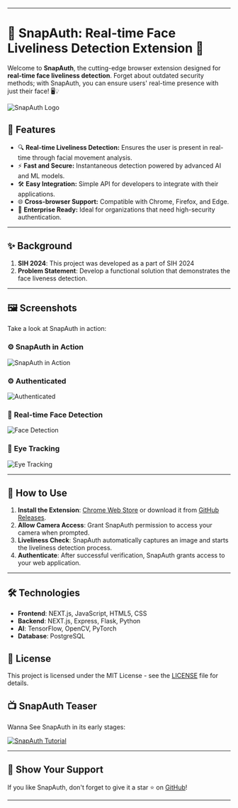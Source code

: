 
---

# 🚀 SnapAuth: Real-time Face Liveliness Detection Extension 🔐

Welcome to **SnapAuth**, the cutting-edge browser extension designed for **real-time face liveliness detection**. Forget about outdated security methods; with SnapAuth, you can ensure users' real-time presence with just their face! 🖥️💡

![SnapAuth Logo](/screenshots/logo.jpg)

## 🌟 Features

- 🔍 **Real-time Liveliness Detection:** Ensures the user is present in real-time through facial movement analysis.
- ⚡ **Fast and Secure:** Instantaneous detection powered by advanced AI and ML models.
- 🛠️ **Easy Integration:** Simple API for developers to integrate with their applications.
- 🌐 **Cross-browser Support:** Compatible with Chrome, Firefox, and Edge.
- 💼 **Enterprise Ready:** Ideal for organizations that need high-security authentication.

---

## ✨ Background

1. **SIH 2024**: This project was developed as a part of SIH 2024
2. **Problem Statement**: Develop a functional solution that demonstrates the face liveness detection.

---

## 🖼️ Screenshots

Take a look at SnapAuth in action:

### ⚙️ **SnapAuth in Action**
![SnapAuth in Action](/screenshots/s2.jpg)

### ⚙️ **Authenticated**
![Authenticated](/screenshots/s1.jpg)

### 📸 **Real-time Face Detection**
![Face Detection](/screenshots/face_recog.jpg)

### 📸 **Eye Tracking**
![Eye Tracking](/screenshots/eyetrack.jpg)

---

## 🚀 How to Use

1. **Install the Extension**: [Chrome Web Store](https://chrome.google.com/webstore/detail/snapauth/your-extension-id) or download it from [GitHub Releases](https://github.com/YourUsername/SnapAuth/releases).
2. **Allow Camera Access**: Grant SnapAuth permission to access your camera when prompted.
3. **Liveliness Check**: SnapAuth automatically captures an image and starts the liveliness detection process.
4. **Authenticate**: After successful verification, SnapAuth grants access to your web application.

---


## 🛠️ Technologies

- **Frontend**: NEXT.js, JavaScript, HTML5, CSS
- **Backend**: NEXT.js, Express, Flask, Python
- **AI**: TensorFlow, OpenCV, PyTorch
- **Database**: PostgreSQL


## 📝 License

This project is licensed under the MIT License - see the [LICENSE](LICENSE) file for details.



## 📺 SnapAuth Teaser

Wanna See SnapAuth in its early stages:

[![SnapAuth Tutorial](/screenshots/SnapAuth.png)](https://youtu.be/wpKHdP1oZbg)

---

## 🌟 Show Your Support

If you like SnapAuth, don't forget to give it a star ⭐ on [GitHub](https://github.com/NightAuth/SnapAuth.git)!

---
